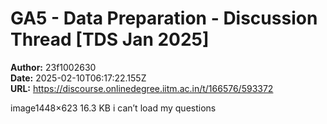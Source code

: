 # GA5 - Data Preparation - Discussion Thread [TDS Jan 2025]

**Author:** 23f1002630  
**Date:** 2025-02-10T06:17:22.155Z  
**URL:** https://discourse.onlinedegree.iitm.ac.in/t/166576/593372

image1448×623 16.3 KB
i can’t load my questions
